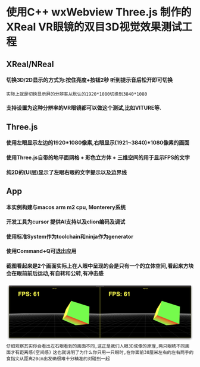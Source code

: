 # 使用C++ wxWebview Three.js 制作的XReal VR眼镜的双目3D视觉效果测试工程

## XReal/NReal
#### 切换3D/2D显示的方式为:按住亮度+按钮2秒 听到提示音后松开即可切换
`实际上就是切换显示屏的分辨率从默认的1920*1080切换到3840*1080`
#### 支持设置为这种分辨率的VR眼镜都可以做这个测试,比如VITURE等.

## Three.js
#### 使用左眼显示左边的1920*1080像素,右眼显示(1921~3840)*1080像素的画面
#### 使用Three.js自带的地平面网格 + 彩色立方体 + 三维空间的用于显示FPS的文字
#### 纯2D的(UI层)显示了左眼右眼的文字提示以及边界线

## App
#### 本实例构建与macos arm m2 cpu, Monterery系统
#### 开发工具为cursor 提供AI支持以及clion编码及调试
#### 使用标准System作为toolchain和ninja作为generator
#### 使用Command+Q可退出应用
#### 截图看起来是2个画面实际上在人眼中呈现的会是只有一个的立体空间,看起来方块会在眼前前后运动,有自转和公转,有冲击感
![Screen Shot 2025-04-28 at 01.04.09.png](Screen%20Shot%202025-04-28%20at%2001.04.09.png)
`仔细观察其实你会看出左右眼看到的画面不同,这正是我们人眼3D成像的原理,两只眼睛不同画面才有距离感(空间感)`
`这也就说明了为什么你只用一只眼时,在你面前30厘米左右的左右两手的食指尖从距离20cm出发确很难十分精准的对碰到一起`